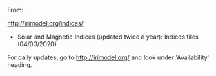 From:

http://irimodel.org/indices/

* Solar and Magnetic Indices (updated twice a year): Indices files (04/03/2020)


For daily updates, go to http://irimodel.org/ and look under 'Availability' heading.
